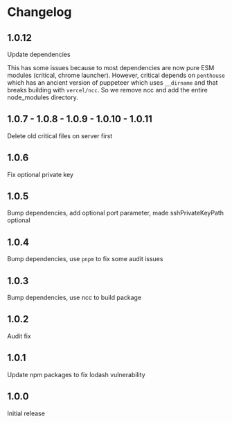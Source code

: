 # Changelog

## 1.0.12
Update dependencies

This has some issues because to most dependencies are now pure ESM modules (critical, chrome launcher).
However, critical depends on `penthouse` which has an ancient version of puppeteer which uses `__dirname` and that
breaks building with `vercel/ncc`. So we remove ncc and add the entire node_modules directory.

## 1.0.7 - 1.0.8 - 1.0.9 - 1.0.10 - 1.0.11
Delete old critical files on server first

## 1.0.6
Fix optional private key

## 1.0.5
Bump dependencies, add optional port parameter, made sshPrivateKeyPath optional 

## 1.0.4
Bump dependencies, use `pnpm` to fix some audit issues

## 1.0.3
Bump dependencies, use ncc to build package

## 1.0.2
Audit fix

## 1.0.1
Update npm packages to fix lodash vulnerability

## 1.0.0
Initial release

